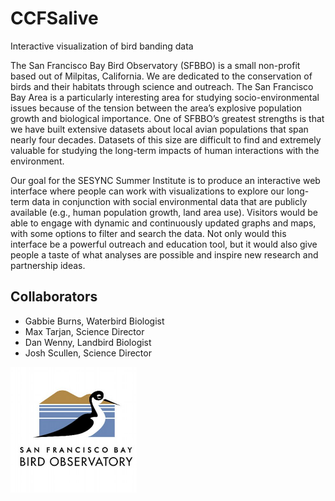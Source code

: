# CCFSalive
Interactive visualization of bird banding data 

The San Francisco Bay Bird Observatory (SFBBO) is a small non-profit based out of Milpitas, California. We are dedicated to the conservation of birds and their habitats through science and outreach. The San Francisco Bay Area is a particularly interesting area for studying socio-environmental issues because of the tension between the area’s explosive population growth and biological importance. One of SFBBO’s greatest strengths is that we have built extensive datasets about local avian populations that span nearly four decades. Datasets of this size are difficult to find and extremely valuable for studying the long-term impacts of human interactions with the environment.

Our goal for the SESYNC Summer Institute is to produce an interactive web interface where people can work with visualizations to explore our long-term data in conjunction with social environmental data that are publicly available (e.g., human population growth, land area use). Visitors would be able to engage with dynamic and continuously updated graphs and maps, with some options to filter and search the data. Not only would this interface be a powerful outreach and education tool, but it would also give people a taste of what analyses are possible and inspire new research and partnership ideas.

## Collaborators
- Gabbie Burns, Waterbird Biologist
- Max Tarjan, Science Director
- Dan Wenny, Landbird Biologist
- Josh Scullen, Science Director

<img src="sfbbo logo.jpg" height="25%" width="40%" />
